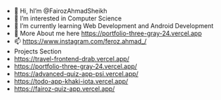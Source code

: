 - 👋 Hi, hI’m @FairozAhmadSheikh
- 👀 I’m interested in Computer Science
- 🌱 I’m currently learning Web Development and Android Development
- 💞️ More About me here https://portfolio-three-gray-24.vercel.app
- 📫 https://www.instagram.com/feroz.ahmad_/
-  Projects Section
-  https://travel-frontend-drab.vercel.app/
-  https://portfolio-three-gray-24.vercel.app/
-  https://advanced-quiz-app-psi.vercel.app/
-  https://todo-app-khaki-iota.vercel.app/
-  https://fairoz-quiz-app.vercel.app/
<!---
FairozAhmadSheikh/FairozAhmadSheikh is a ✨ special ✨ repository because its `README.md` (this file) appears on your GitHub profile.
You can click the Preview link to take a look at your changes.
--->
